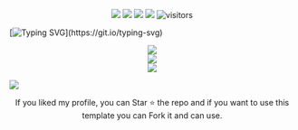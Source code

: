 
<p align="center">
    <a href="https://github.com/maojiu-bb/maojiu-bb"><img src="https://img.shields.io/badge/status-updating-brightgreen.svg"></a>
    <a href="https://github.com/maojiu-bb/maojiu-bb/graphs/contributors"><img src="https://img.shields.io/github/contributors/maojiu-bb/maojiu-bb?color=blue"></a>
    <a href="https://github.com/maojiu-bb/maojiu-bb/stargazers"><img src="https://img.shields.io/github/stars/maojiu-bb/maojiu-bb.svg?logo=github"></a>
    <a href="https://github.com/maojiu-bb/maojiu-bb/network/members"><img src="https://img.shields.io/github/forks/maojiu-bb/maojiu-bb.svg?color=blue&logo=github"></a>
    <img src="https://visitor-badge.laobi.icu/badge?page_id=maojiu-bb.maojiu-bb" alt="visitors"/>   
</p>

<!--   my-ticker -->    
[![Typing SVG](https://readme-typing-svg.herokuapp.com?color=%2336BCF7&center=true&vCenter=true&width=600&lines=Hi+there+👋,+I+am+Mao+Jiu;+Welcome+to+My+Profile!;Always+learning+new+things+;)](https://git.io/typing-svg)

<div align="center"> <img src="https://metrics.lecoq.io/maojiu-bb?template=classic&config.timezone=Asia%2FShanghai"> </div>


<div align="center"> <img src="https://github-readme-stats.vercel.app/api/top-langs/?username=maojiu-bb&hide_title=true&hide_border=true&layout=compact&langs_count=6&text_color=000&icon_color=fff&bg_color=0,52fa5a,4dfcff,c64dff&theme=graywhite" /> </div>




<div align="center"> <img src="https://github-readme-streak-stats.herokuapp.com/?user=maojiu-bb" /> </div>


![](https://count.getloli.com/get/@maojiu-bb.github.readme)

<div align="center">If you liked my profile, you can Star ⭐ the repo and if you want to use this template you can Fork it and can use. </div>
